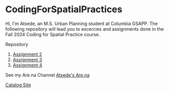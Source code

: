 # CodingForSpatialPractices
Hi, I'm Atsede, an M.S. Urban Planning student at Columbia GSAPP. The following repository will lead you to excercies and assignments done in the Fall 2024 Coding for Spatial Practice course.

Repository
1. [Assignment 2](https://atsexaa.github.io/CodingForSpatialPractices/Atsede-assignment01-housesormuseums.html)
2. [Assignment 3](https://atsexaa.github.io/CodingForSpatialPractices/Atsede-assignment02/Atsede-02assignment.html)
3. [Assignment 4](https://atsexaa.github.io/CodingForSpatialPractices/Atsede-assignment04/Atsede-04assignment.html)

See my Are.na Channel
[Atsede's Are.na](https://www.are.na/atsede-assayehgen/channels)

[Catalog Site](https://atsexaa.github.io/CodingForSpatialPractices/indexmain/landing.html)

